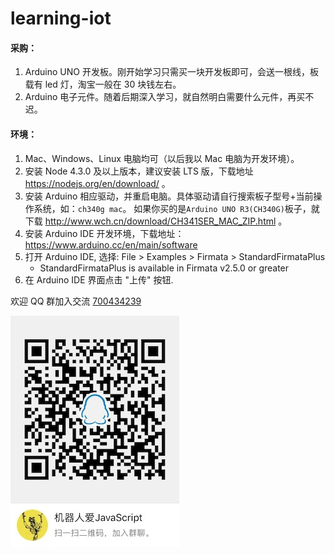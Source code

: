 # learning-iot

#### 采购：

1.  Arduino UNO 开发板。刚开始学习只需买一块开发板即可，会送一根线，板载有 led 灯，淘宝一般在 30 块钱左右。
2.  Arduino 电子元件。随着后期深入学习，就自然明白需要什么元件，再买不迟。

#### 环境：

1.  Mac、Windows、Linux 电脑均可（以后我以 Mac 电脑为开发环境）。
2.  安装 Node 4.3.0 及以上版本，建议安装 LTS 版，下载地址 https://nodejs.org/en/download/ 。
3.  安装 Arduino 相应驱动，并重启电脑。具体驱动请自行搜索板子型号+当前操作系统，如：`ch340g mac`。 如果你买的是`Arduino UNO R3(CH340G)`板子，就下载
    http://www.wch.cn/download/CH341SER_MAC_ZIP.html 。
4.  安装 Arduino IDE 开发环境，下载地址：https://www.arduino.cc/en/main/software
5.  打开 Arduino IDE, 选择: File > Examples > Firmata > StandardFirmataPlus
    * StandardFirmataPlus is available in Firmata v2.5.0 or greater
6.  在 Arduino IDE 界面点击 "上传" 按钮.

欢迎 QQ 群加入交流 [700434239](http://shang.qq.com/wpa/qunwpa?idkey=11cd472ee62461eed296856bfe97e15e02fc551c4ff476ec4eba16e6a9c27000)

![QQ群](https://raw.githubusercontent.com/Kennytian/learning-iot/master/assets/qq_group_qrcode.jpg)
